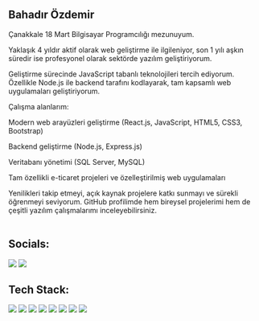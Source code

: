 <h2>Bahadır Özdemir</h2> 
<div>
Çanakkale 18 Mart Bilgisayar Programcılığı mezunuyum.

Yaklaşık 4 yıldır aktif olarak web geliştirme ile ilgileniyor, son 1 yılı aşkın süredir ise profesyonel olarak sektörde yazılım geliştiriyorum.

Geliştirme sürecinde JavaScript tabanlı teknolojileri tercih ediyorum. Özellikle Node.js ile backend tarafını kodlayarak, tam kapsamlı web uygulamaları geliştiriyorum.

Çalışma alanlarım:

Modern web arayüzleri geliştirme (React.js, JavaScript, HTML5, CSS3, Bootstrap)

Backend geliştirme (Node.js, Express.js)

Veritabanı yönetimi (SQL Server, MySQL)

Tam özellikli e-ticaret projeleri ve özelleştirilmiş web uygulamaları

Yenilikleri takip etmeyi, açık kaynak projelere katkı sunmayı ve sürekli öğrenmeyi seviyorum. GitHub profilimde hem bireysel projelerimi hem de çeşitli yazılım çalışmalarımı inceleyebilirsiniz. <br/><br/>
  

<h2 align="left">Socials:</h2> 
<p align="left">
  <a href="mailto:ozdemirbahaadir@gmail.com" alt="Bahadirozdemirr">
  <img src="https://img.shields.io/badge/-Gmail-FF0000?style=flat-square&labelColor=FF0000&logo=gmail&logoColor=white&link=LINK-DO-SEU-EMAIL" /></a>

  <a href="https://www.linkedin.com/in/bahadır-özdemir-/" alt="bahadır-özdemir-">
  <img src="https://img.shields.io/badge/-Linkedin-0e76a8?style=flat-square&logo=Linkedin&logoColor=white&link=LINK-DO-SEU-LINKEDIN" /></a>
  </a>
</p>  

<h2>Tech Stack: </h2>
<div align="left">

<!-- C# -->
<img src="https://img.shields.io/badge/C%23-000000.svg?style=for-the-badge&logo=c-sharp&logoColor=white"/>

<!-- .NET -->
<img src="https://img.shields.io/badge/.NET-000000.svg?style=for-the-badge&logo=dotnet&logoColor=white"/>

<!-- HTML5 -->
<img src="https://img.shields.io/badge/HTML5-000000.svg?style=for-the-badge&logo=html5&logoColor=white"/>

<!-- CSS3 -->
<img src="https://img.shields.io/badge/CSS3-000000.svg?style=for-the-badge&logo=css3&logoColor=white"/>

<!-- JavaScript -->
<img src="https://img.shields.io/badge/JavaScript-000000.svg?style=for-the-badge&logo=javascript&logoColor=white"/>

<!-- Bootstrap -->
<img src="https://img.shields.io/badge/Bootstrap-000000.svg?style=for-the-badge&logo=bootstrap&logoColor=white"/>

<!-- React -->
<img src="https://img.shields.io/badge/React-000000.svg?style=for-the-badge&logo=react&logoColor=white"/>

<!-- SQL Server -->
<img src="https://img.shields.io/badge/SQL%20Server-000000.svg?style=for-the-badge&logo=microsoft-sql-server&logoColor=white"/>






</div>
 <br/>
<br/>


